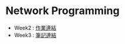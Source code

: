 # Network Programming

* Week2 : [作業連結](https://hackmd.io/@gbSkzVymQsiREVFGHI7tpQ/S1Jhnmmx5)
* Week3 : [筆記連結](https://plucky-breeze-da4.notion.site/1af0a49609ec490983f6aa580dde3b56)